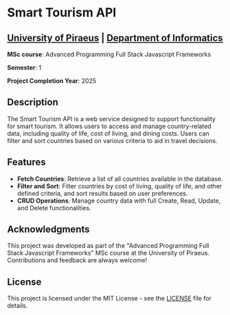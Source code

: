 # Smart Tourism API

## [University of Piraeus](https://www.unipi.gr/en/home/) | [Department of Informatics](https://cs.unipi.gr/en/)
**MSc course**: Advanced Programming Full Stack Javascript Frameworks

**Semester**: 1

**Project Completion Year**: 2025

## Description
The Smart Tourism API is a web service designed to support functionality for smart tourism. It allows users to access and manage country-related data, including quality of life, cost of living, and dining costs. Users can filter and sort countries based on various criteria to aid in travel decisions.

## Features
- **Fetch Countries**: Retrieve a list of all countries available in the database.
- **Filter and Sort**: Filter countries by cost of living, quality of life, and other defined criteria, and sort results based on user preferences.
- **CRUD Operations**: Manage country data with full Create, Read, Update, and Delete functionalities.

## Acknowledgments
This project was developed as part of the "Advanced Programming Full Stack Javascript Frameworks" MSc course at the University of Piraeus. Contributions and feedback are always welcome!

## License
This project is licensed under the MIT License - see the [LICENSE](LICENSE) file for details.
